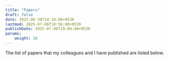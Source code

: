 ```yaml
---
title: "Papers"
draft: false
date: 2025-06-30T14:10:00+0530
lastmod: 2025-07-06T18:56:00+0530
publishDate: 2025-07-06T19:00:00+0530
params:
    weight: 10
---
```

The list of papers that my colleagues and I have published are listed below. 
